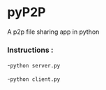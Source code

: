 # pyP2P
A p2p file sharing app in python

### Instructions :

-`python server.py`

-`python client.py`
